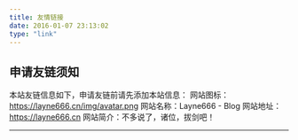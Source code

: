 ```yaml
---
title: 友情链接
date: 2016-01-07 23:13:02
type: "link"
---
```


## 申请友链须知

本站友链信息如下，申请友链前请先添加本站信息：
网站图标：https://layne666.cn/img/avatar.png
网站名称：Layne666 - Blog
网站地址：https://layne666.cn
网站简介：不多说了，诸位，拔剑吧！

---